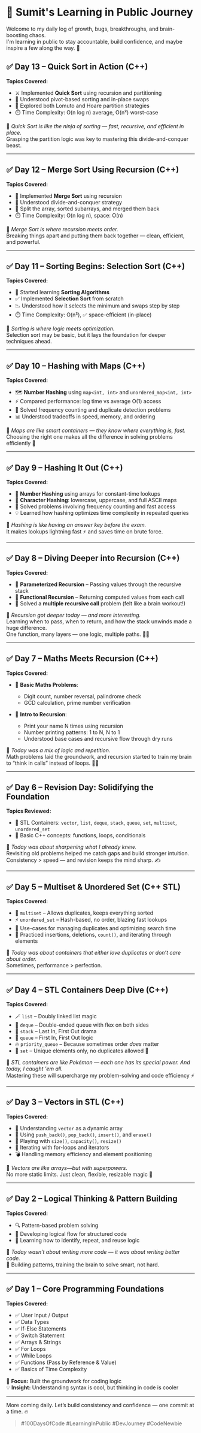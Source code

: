 # 🧠 Sumit's Learning in Public Journey

Welcome to my daily log of growth, bugs, breakthroughs, and brain-boosting chaos.  
I'm learning in public to stay accountable, build confidence, and maybe inspire a few along the way. 🚀


## ✅ Day 13 – Quick Sort in Action (C++)

**Topics Covered:**

- ⚔️ Implemented **Quick Sort** using recursion and partitioning
- 🧠 Understood pivot-based sorting and in-place swaps
- 🔄 Explored both Lomuto and Hoare partition strategies
- ⏱️ Time Complexity: O(n log n) average, O(n²) worst-case

💬 _Quick Sort is like the ninja of sorting — fast, recursive, and efficient in place._  
Grasping the partition logic was key to mastering this divide-and-conquer beast.

---

## ✅ Day 12 – Merge Sort Using Recursion (C++)

**Topics Covered:**

- 🔁 Implemented **Merge Sort** using recursion
- 🧩 Understood divide-and-conquer strategy
- 🧠 Split the array, sorted subarrays, and merged them back
- ⏱️ Time Complexity: O(n log n), space: O(n)

💬 _Merge Sort is where recursion meets order._  
Breaking things apart and putting them back together — clean, efficient, and powerful.

---

## ✅ Day 11 – Sorting Begins: Selection Sort (C++)

**Topics Covered:**

- 🔀 Started learning **Sorting Algorithms**
- ✅ Implemented **Selection Sort** from scratch
- 📉 Understood how it selects the minimum and swaps step by step
- ⏱️ Time Complexity: O(n²), ✅ space-efficient (in-place)

💬 _Sorting is where logic meets optimization._  
Selection sort may be basic, but it lays the foundation for deeper techniques ahead.

---

## ✅ Day 10 – Hashing with Maps (C++)

**Topics Covered:**

- 🗺️ **Number Hashing** using `map<int, int>` and `unordered_map<int, int>`
- ⚡ Compared performance: log time vs average O(1) access
- 🔄 Solved frequency counting and duplicate detection problems
- 📊 Understood tradeoffs in speed, memory, and ordering

💬 _Maps are like smart containers — they know where everything is, fast._  
Choosing the right one makes all the difference in solving problems efficiently 🧠

---

## ✅ Day 9 – Hashing It Out (C++)

**Topics Covered:**

- 🔢 **Number Hashing** using arrays for constant-time lookups
- 🔡 **Character Hashing**: lowercase, uppercase, and full ASCII maps
- 🧠 Solved problems involving frequency counting and fast access
- 💡 Learned how hashing optimizes time complexity in repeated queries

💬 _Hashing is like having an answer key before the exam._  
It makes lookups lightning fast ⚡ and saves time on brute force.

---

## ✅ Day 8 – Diving Deeper into Recursion (C++)

**Topics Covered:**

- 🔸 **Parameterized Recursion** – Passing values through the recursive stack
- 🔸 **Functional Recursion** – Returning computed values from each call
- 🔁 Solved a **multiple recursive call** problem (felt like a brain workout!)

💬 _Recursion got deeper today — and more interesting._  
Learning when to pass, when to return, and how the stack unwinds made a huge difference.  
One function, many layers — one logic, multiple paths. 🧠✨

---

## ✅ Day 7 – Maths Meets Recursion (C++)

**Topics Covered:**

- 🔢 **Basic Maths Problems**:

  - Digit count, number reversal, palindrome check
  - GCD calculation, prime number verification

- 🔁 **Intro to Recursion**:
  - Print your name N times using recursion
  - Number printing patterns: 1 to N, N to 1
  - Understood base cases and recursive flow through dry runs

💬 _Today was a mix of logic and repetition._  
Math problems laid the groundwork, and recursion started to train my brain to “think in calls” instead of loops. 🔁📞

---

## ✅ Day 6 – Revision Day: Solidifying the Foundation

**Topics Reviewed:**

- 🔄 STL Containers: `vector`, `list`, `deque`, `stack`, `queue`, `set`, `multiset`, `unordered_set`
- 🧠 Basic C++ concepts: functions, loops, conditionals

💬 _Today was about sharpening what I already knew._  
Revisiting old problems helped me catch gaps and build stronger intuition.  
Consistency > speed — and revision keeps the mind sharp. ✍️

---

## ✅ Day 5 – Multiset & Unordered Set (C++ STL)

**Topics Covered:**

- 🎯 `multiset` – Allows duplicates, keeps everything sorted
- ⚡ `unordered_set` – Hash-based, no order, blazing fast lookups
- 🧠 Use-cases for managing duplicates and optimizing search time
- 🔄 Practiced insertions, deletions, `count()`, and iterating through elements

💬 _Today was about containers that either love duplicates or don’t care about order._  
Sometimes, performance > perfection.

---

## ✅ Day 4 – STL Containers Deep Dive (C++)

**Topics Covered:**

- 🪄 `list` – Doubly linked list magic
- 🧱 `deque` – Double-ended queue with flex on both sides
- 🥞 `stack` – Last In, First Out drama
- 🧾 `queue` – First In, First Out logic
- 🔥 `priority_queue` – Because sometimes order _does_ matter
- 🧺 `set` – Unique elements only, no duplicates allowed 🎫

💬 _STL containers are like Pokémon — each one has its special power. And today, I caught 'em all._  
Mastering these will supercharge my problem-solving and code efficiency ⚡

---

## ✅ Day 3 – Vectors in STL (C++)

**Topics Covered:**

- 🧠 Understanding `vector` as a dynamic array
- 🔁 Using `push_back()`, `pop_back()`, `insert()`, and `erase()`
- 📏 Playing with `size()`, `capacity()`, `resize()`
- 🧭 Iterating with for-loops and iterators
- 💣 Handling memory efficiency and element positioning

💬 _Vectors are like arrays—but with superpowers._  
No more static limits. Just clean, flexible, resizable magic 💫

---

## ✅ Day 2 – Logical Thinking & Pattern Building

**Topics Covered:**

- 🔍 Pattern-based problem solving
- 🧠 Developing logical flow for structured code
- 📌 Learning how to identify, repeat, and reuse logic

💬 _Today wasn’t about writing more code — it was about writing better code._  
🧱 Building patterns, training the brain to solve smart, not hard.

---

## ✅ Day 1 – Core Programming Foundations

**Topics Covered:**

- ✅ User Input / Output
- ✅ Data Types
- ✅ If-Else Statements
- ✅ Switch Statement
- ✅ Arrays & Strings
- ✅ For Loops
- ✅ While Loops
- ✅ Functions (Pass by Reference & Value)
- ✅ Basics of Time Complexity

🧩 **Focus:** Built the groundwork for coding logic  
💡 **Insight:** Understanding syntax is cool, but thinking in code is cooler

---

More coming daily. Let’s build consistency and confidence — one commit at a time. 🔥

> #100DaysOfCode #LearningInPublic #DevJourney #CodeNewbie
